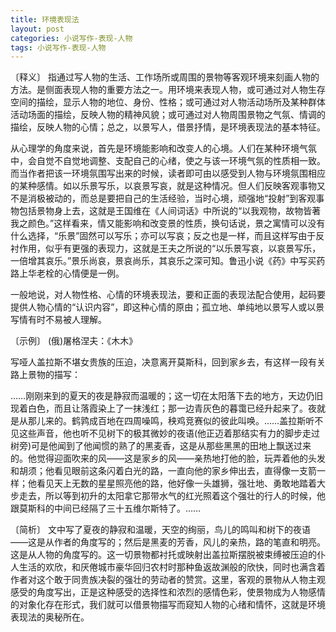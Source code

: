 ```yaml
---
title: 环境表现法
layout: post
categories: 小说写作-表现-人物
tags: 小说写作-表现-人物
---
```


〔释义〕 指通过写人物的生活、工作场所或周围的景物等客观环境来刻画人物的方法。是侧面表现人物的重要方法之一。用环境来表现人物，或可通过对人物生存空间的描绘，显示人物的地位、身份、性格；或可通过对人物活动场所及某种群体活动场面的描绘，反映人物的精神风貌；或可通过对人物周围景物之气氛、情调的描绘，反映人物的心情；总之，以景写人，借景抒情，是环境表现法的基本特征。

从心理学的角度来说，首先是环境能影响和改变人的心境。人们在某种环境气氛中，会自觉不自觉地调整、支配自己的心绪，使之与该一环境气氛的性质相一致。而当作者把该一环境氛围写出来的时候，读者即可由以感受到人物与环境氛围相应的某种感情。如以乐景写乐，以哀景写哀，就是这种情况。但人们反映客观事物又不是消极被动的，而总是要把自己的生活经验，当时心境，顽强地“投射”到客观事物包括景物身上去，这就是王国维在《人间词话》中所说的“以我观物，故物皆著我之颜色。”这样看来，情又能影响和改变景的性质，换句话说，景之寓情可以没有什么选择，“乐景”固然可以写乐；亦可以写哀；反之也是一样，而且这样写由于反衬作用，似乎有更强的表现力，这就是王夫之所说的“以乐景写哀，以哀景写乐，一倍增其哀乐。”景乐尚哀，景哀尚乐，其哀乐之深可知。鲁迅小说《药》中写买药路上华老栓的心情便是一例。

一般地说，对人物性格、心情的环境表现法，要和正面的表现法配合使用，起码要提供人物心情的“认识内容”，即这种心情的原由；孤立地、单纯地以景写人或以景写情有时不易被人理解。

〔示例〕 (俄)屠格涅夫：《木木》

写哑人盖拉斯不堪女贵族的压迫，决意离开莫斯科，回到家乡去，有这样一段有关路上景物的描写：

……刚刚来到的夏天的夜是静寂而温暖的；这一切在太阳落下去的地方，天边仍旧现着白色，而且让落霞染上了一抹浅红；那一边青灰色的暮霭已经升起来了。夜就是从那儿来的。鹤鹑成百地在四周噪鸣，秧鸡竞赛似的彼此叫唤。……盖拉斯听不见这些声音，他也听不见树下的极其微妙的夜语(他正迈着那结实有力的脚步走过树旁)可是他闻到了他闻惯的熟了的黑麦香，这是从那些黑黑的田地上飘送过来的。他觉得迎面吹来的风——这是家乡的风——亲热地打他的脸，玩弄着他的头发和胡须；他看见眼前这条闪着白光的路，一直向他的家乡伸出去，直得像一支箭一样；他看见天上无数的星星照亮他的路，他好像一头雄狮，强壮地、勇敢地踏着大步走去，所以等到初升的太阳拿它那带水气的红光照着这个强壮的行人的时候，他跟莫斯科的中间已经隔了三十五维尔斯特了。……

〔简析〕 文中写了夏夜的静寂和温暖，天空的绚丽，鸟儿的鸣叫和树下的夜语——这是从作者的角度写的；然后是黑麦的芳香，风儿的亲热，路的笔直和明亮。这是从人物的角度写的。这一切景物都衬托或映射出盖拉斯摆脱被束缚被压迫的仆人生活的欢欣，和厌倦城市豪华回归农村时那种鱼返故渊般的欣快，同时也满含着作者对这个敢于同贵族决裂的强壮的劳动者的赞赏。这里，客观的景物从人物主观感受的角度写出，正是这种感受的选择性和浓烈的感情色彩，使景物成为人物感情的对象化存在形式，我们就可以借景物描写而窥知人物的心绪和情怀，这就是环境表现法的奥秘所在。 